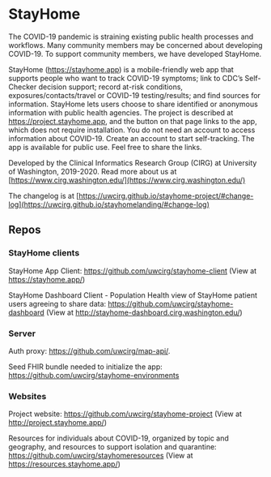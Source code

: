 # StayHome
The COVID-19 pandemic is straining existing public health processes and workflows. Many community members may be concerned about developing COVID-19. To support community members, we have developed StayHome.

StayHome (https://stayhome.app) is a mobile-friendly web app that supports people who want to track COVID-19 symptoms; link to CDC’s Self-Checker decision support; record at-risk conditions, exposures/contacts/travel or COVID-19 testing/results; and find sources for information. StayHome lets users choose to share identified or anonymous information with public health agencies. The project is described at https://project.stayhome.app, and the button on that page links to the app, which does not require installation. You do not need an account to access information about COVID-19. Create an account to start self-tracking. The app is available for public use. Feel free to share the links.

Developed by the Clinical Informatics Research Group (CIRG) at University of Washington, 2019-2020. Read more about us at [https://www.cirg.washington.edu/](https://www.cirg.washington.edu/)

The changelog is at [https://uwcirg.github.io/stayhome-project/#change-log](https://uwcirg.github.io/stayhomelanding/#change-log)

## Repos
### StayHome clients

StayHome App Client: https://github.com/uwcirg/stayhome-client (View at https://stayhome.app/)

StayHome Dashboard Client - Population Health view of StayHome patient users agreeing to share data: https://github.com/uwcirg/stayhome-dashboard (View at http://stayhome-dashboard.cirg.washington.edu/)

### Server
Auth proxy: https://github.com/uwcirg/map-api/.

Seed FHIR bundle needed to initialize the app: https://github.com/uwcirg/stayhome-environments


### Websites
Project website: https://github.com/uwcirg/stayhome-project (View at http://project.stayhome.app/)

Resources for individuals about COVID-19, organized by topic and geography, and resources to support isolation and quarantine:     https://github.com/uwcirg/stayhomeresources (View at https://resources.stayhome.app/)
